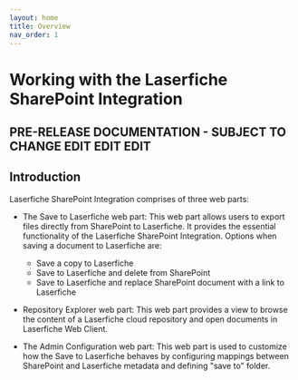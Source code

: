 ```yaml
---
layout: home
title: Overview
nav_order: 1
---
```


# Working with the Laserfiche SharePoint Integration

## PRE-RELEASE DOCUMENTATION - SUBJECT TO CHANGE EDIT EDIT EDIT

## Introduction

Laserfiche SharePoint Integration comprises of three web parts:

- The Save to Laserfiche web part: 
This web part allows users to export files directly from SharePoint to Laserfiche. It provides the essential functionality of the Laserfiche SharePoint Integration. Options when saving a document to Laserfiche are:
  - Save a copy to Laserfiche
  - Save to Laserfiche and delete from SharePoint
  - Save to Laserfiche and replace SharePoint document with a link to Laserfiche

- Repository Explorer web part: This web part provides a view to browse the content of a
Laserfiche cloud repository and open documents in Laserfiche Web Client.

- The Admin Configuration web part: This web part is used to customize how the Save to
Laserfiche behaves by configuring mappings between SharePoint and Laserfiche metadata and defining "save to" folder.
